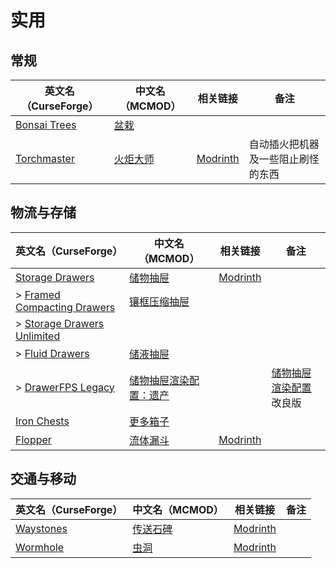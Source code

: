 # 实用

## 常规

| 英文名（CurseForge）                                                      | 中文名（MCMOD）                                 | 相关链接                                         | 备注                               |
| ------------------------------------------------------------------------- | ----------------------------------------------- | ------------------------------------------------ | ---------------------------------- |
| [Bonsai Trees](https://www.curseforge.com/minecraft/mc-mods/bonsai-trees) | [盆栽](https://www.mcmod.cn/class/1104.html)    |                                                  |                                    |
| [Torchmaster](https://www.curseforge.com/minecraft/mc-mods/torchmaster)   | [火炬大师](https://www.mcmod.cn/class/779.html) | [Modrinth](https://modrinth.com/mod/torchmaster) | 自动插火把机器及一些阻止刷怪的东西 |

## 物流与存储

| 英文名（CurseForge）                                                                                  | 中文名（MCMOD）                                                | 相关链接                                            | 备注                                                            |
| ----------------------------------------------------------------------------------------------------- | -------------------------------------------------------------- | --------------------------------------------------- | --------------------------------------------------------------- |
| [Storage Drawers](https://www.curseforge.com/minecraft/mc-mods/storage-drawers)                       | [储物抽屉](https://www.mcmod.cn/class/408.html)                | [Modrinth](https://modrinth.com/mod/storagedrawers) |                                                                 |
| > [Framed Compacting Drawers](https://www.curseforge.com/minecraft/mc-mods/framed-compacting-drawers) | [镶框压缩抽屉](https://www.mcmod.cn/class/3096.html)           |                                                     |                                                                 |
| > [Storage Drawers Unlimited](https://www.curseforge.com/minecraft/mc-mods/storage-drawers-unlimited) |                                                                |                                                     |                                                                 |
| > [Fluid Drawers](https://www.curseforge.com/minecraft/mc-mods/fluid-drawers)                         | [储液抽屉](https://www.mcmod.cn/class/3046.html)               |                                                     |                                                                 |
| > [DrawerFPS Legacy](https://www.curseforge.com/minecraft/mc-mods/drawerfps-legacy)                   | [储物抽屉渲染配置：遗产](https://www.mcmod.cn/class/7966.html) |                                                     | [储物抽屉渲染配置](https://www.mcmod.cn/class/3893.html) 改良版 |
| [Iron Chests](https://www.curseforge.com/minecraft/mc-mods/iron-chests)                               | [更多箱子](https://www.mcmod.cn/class/20.html)                 |                                                     |                                                                 |
| [Flopper](https://www.curseforge.com/minecraft/mc-mods/flopper)                                       | [流体漏斗](https://www.mcmod.cn/class/2096.html)               | [Modrinth](https://modrinth.com/mod/flopper)        |                                                                 |

## 交通与移动

| 英文名（CurseForge）                                                      | 中文名（MCMOD）                                  | 相关链接                                       | 备注 |
| ------------------------------------------------------------------------- | ------------------------------------------------ | ---------------------------------------------- | ---- |
| [Waystones](https://www.curseforge.com/minecraft/mc-mods/waystones)       | [传送石碑](https://www.mcmod.cn/class/1339.html) | [Modrinth](https://modrinth.com/mod/waystones) |      |
| [Wormhole](https://www.curseforge.com/minecraft/mc-mods/wormhole-portals) | [虫洞](https://www.mcmod.cn/class/8702.html)     | [Modrinth](https://modrinth.com/mod/wormhole)  |      |
